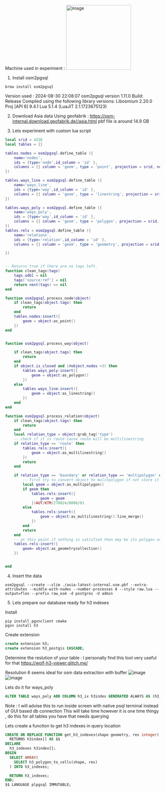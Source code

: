 Machine used in experiment : 
<img width="211" alt="image" src="https://github.com/user-attachments/assets/77f6d69a-f698-4e1a-bc36-f0012a91eb74">


1. Install osm2pgsql 
```shell
brew install osm2pgsql
```
Version used : 
2024-08-30 22:08:07  osm2pgsql version 1.11.0
Build: Release
Compiled using the following library versions:
Libosmium 2.20.0
Proj [API 6] 9.4.1
Lua 5.1.4 (LuaJIT 2.1.1723675123)

2. Download Asia data
Using geofabrik : https://osm-internal.download.geofabrik.de//asia.html
pbf file is around 14.9 GB 

3. Lets experiment with custom lua script 

```lua
local srid = 4326
local tables = {}

tables.nodes = osm2pgsql.define_table ({
    name='nodes',
    ids = {type='node',id_column = 'id' },
    columns = {{ column = 'geom', type = 'point', projection = srid, not_null = true },},
})

tables.ways_line = osm2pgsql.define_table ({
    name='ways_line',
    ids = {type='way',id_column = 'id' },
    columns = {{ column = 'geom', type = 'linestring', projection = srid, not_null = true },},
})

tables.ways_poly = osm2pgsql.define_table ({
    name='ways_poly',
    ids = {type='way',id_column = 'id' },
    columns = {{ column = 'geom', type = 'polygon', projection = srid, not_null = true },},
})
tables.rels = osm2pgsql.define_table ({
    name='relations',
    ids = {type='relation',id_column = 'id' },
    columns = {{ column = 'geom', type = 'geometry', projection = srid, not_null = true },},

})


-- Returns true if there are no tags left.
function clean_tags(tags)
    tags.odbl = nil
    tags['source:ref'] = nil
    return next(tags) == nil
end

function osm2pgsql.process_node(object)
    if clean_tags(object.tags) then
        return
    end
    tables.nodes:insert({
        geom = object:as_point()
    })
end


function osm2pgsql.process_way(object)

    if clean_tags(object.tags) then
        return
    end
    if object.is_closed and (#object.nodes >3) then
        tables.ways_poly:insert({
            geom = object:as_polygon()
        })
    else
        tables.ways_line:insert({
            geom = object:as_linestring()
        })
    end
end

function osm2pgsql.process_relation(object)
    if clean_tags(object.tags) then
        return
    end
    local relation_type = object:grab_tag('type')
    -- check if it is route cause route will be multilinestring
    if relation_type == 'route' then
        tables.rels:insert({
            geom = object:as_multilinestring()
        })
        return
    end

    if relation_type == 'boundary' or relation_type == 'multipolygon' or object.tags.boundary  then
        -- first try to convert object to mulitpolygon if not store it as multilinestring
        local geom = object:as_multipolygon()
        if geom then
            tables.rels:insert({
                geom = geom
            })AUT/KTM/270824/0006/01 
        else
            tables.rels:insert({
                geom = object:as_multilinestring():line_merge()
            })
        end
        return
    end
    -- at this point if nothing is satisfied then may be its polygon or its linestring or anything combined ,  we don't know so bundling all them to geometry collection
    tables.rels:insert({
        geom= object:as_geometrycollection()
    })


end
```
4. Insert the data 
```shell
osm2pgsql --create --slim ./asia-latest-internal.osm.pbf --extra-attributes --middle-with-nodes --number-processes 8 --style raw.lua --output=flex --prefix raw_osm -d postgres -U admin
```

5. Lets prepare our database ready for h3 indexes

Install 
```shell
pip install pgxnclient cmake
pgxn install h3
```

Create extension 
```sql
create extension h3;
create extension h3_postgis CASCADE;
```

Determine the reslution of your table : 
I personally find this tool very useful for that 
https://wolf-h3-viewer.glitch.me/

Resolution 6 seems ideal for osm data extraction with buffer
![image](https://github.com/user-attachments/assets/bd89d7bd-7041-4ec4-aff6-58666f118e67)
![image](https://github.com/user-attachments/assets/a1014761-d124-4170-bd89-1a860943b6ca)

Lets do it for ways_poly

```sql
ALTER TABLE ways_poly ADD COLUMN h3_ix h3index GENERATED ALWAYS AS (h3_lat_lng_to_cell(ST_Centroid(geom), 6)) STORED;
```
Note : I will advise this to run inside screen with native psql terminal instead of GUI based db connection
This will take time however it is one time thingy , do this for all tables you have that needs querying 

Lets create a function to get h3 indexes in query location

```sql
CREATE OR REPLACE FUNCTION get_h3_indexes(shape geometry, res integer)
  RETURNS h3index[] AS $$
DECLARE
  h3_indexes h3index[];
BEGIN
  SELECT ARRAY(
    SELECT h3_polygon_to_cells(shape, res)
  ) INTO h3_indexes;

  RETURN h3_indexes;
END;
$$ LANGUAGE plpgsql IMMUTABLE;
```
